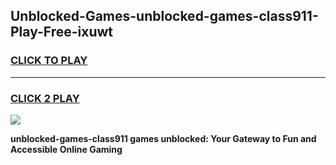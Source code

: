 
## Unblocked-Games-unblocked-games-class911-Play-Free-ixuwt
<h3>
<a href="https://premium76.site?title=unblocked-games-class911&ref=18A1">CLICK TO PLAY</a></h3>
<hr>

<h3>
<a href="https://premium76.site?title=unblocked-games-class911&ref=18A1">CLICK 2 PLAY</a>
  
</h3>

<a href="https://premium76.site?title=unblocked-games-class911&ref=18A1"><img src="https://clearcache.store/games.png"></a>


**unblocked-games-class911 games unblocked: Your Gateway to Fun and Accessible Online Gaming**
